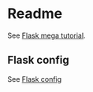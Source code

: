 # Readme

See [Flask mega tutorial](https://blog.miguelgrinberg.com/post/the-flask-mega-tutorial-part-iii-web-forms).

## Flask config

See [Flask config](https://flask.palletsprojects.com/en/1.1.x/config/#SECRET_KEY)

